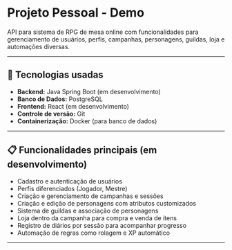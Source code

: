 # Projeto Pessoal - Demo

API para sistema de RPG de mesa online com funcionalidades para gerenciamento de usuários, perfis, campanhas, personagens, guildas, loja e automações diversas.

---

## 🚀 Tecnologias usadas

- **Backend:** Java Spring Boot  (em desenvolvimento)
- **Banco de Dados:** PostgreSQL  
- **Frontend:** React (em desenvolvimento)  
- **Controle de versão:** Git  
- **Containerização:** Docker (para banco de dados)  

---

## 📋 Funcionalidades principais  (em desenvolvimento) 

- Cadastro e autenticação de usuários  
- Perfis diferenciados (Jogador, Mestre)  
- Criação e gerenciamento de campanhas e sessões  
- Criação e edição de personagens com atributos customizados  
- Sistema de guildas e associação de personagens  
- Loja dentro da campanha para compra e venda de itens  
- Registro de diários por sessão para acompanhar progresso  
- Automação de regras como rolagem e XP automático


---


